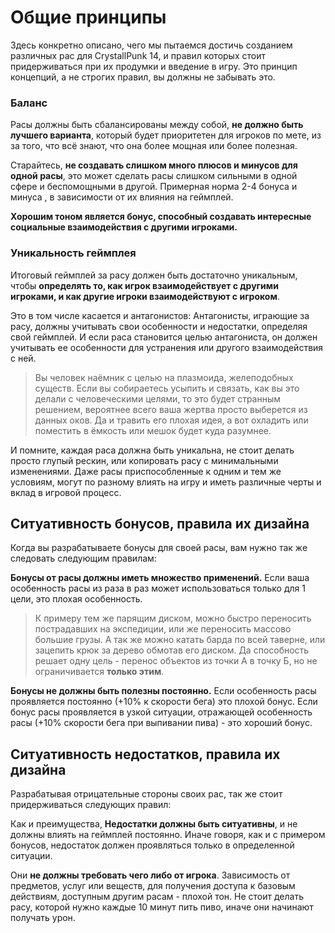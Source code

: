 # Общие принципы
Здесь конкретно описано, чего мы пытаемся достичь созданием различных рас для CrystallPunk 14, и правил которых стоит придерживаться при их продумки и введение в игру. Это принцип концепций, а не строгих правил, вы должны не забывать это.

### Баланс
Расы должны быть сбалансированы между собой, **не должно быть лучшего варианта**, который будет приоритетен для игроков по мете, из за того, что всё знают, что она более мощная или более полезная.

Старайтесь, **не создавать слишком много плюсов и минусов для одной расы**, это может сделать расы слишком сильными в одной сфере и беспомощными в другой. Примерная норма 2-4 бонуса и минуса , в зависимости от их влияния на геймплей. 

**Хорошим тоном является бонус, способный создавать интересные социальные взаимодействия с другими игроками.**

### Уникальность геймплея
Итоговый геймплей за расу должен быть достаточно уникальным, чтобы **определять то, как игрок взаимодействует с другими игроками, и как другие игроки взаимодействуют с игроком**. 

Это в том числе касается и антагонистов: Антагонисты, играющие за расу, должны учитывать свои особенности и недостатки, определяя свой геймплей. И если раса становится целью антагониста, он должен учитывать ее особенности для устранения или другого взаимодействия с ней.

> Вы человек наёмник с целью на плазмоида, желеподобных существ. Если вы собираетесь усыпить и связать, как вы это делали с человеческими целями, то это будет странным решением, вероятнее всего ваша жертва просто выберется из данных оков. Да и травить его плохая идея, а вот охладить или поместить в ёмкость или мешок будет куда разумнее.

И помните, каждая раса должна быть уникальна, не стоит делать просто глупый рескин, или копировать расу с минимальными изменениями. Даже расы приспособленные к одним и тем же условиям, могут по разному влиять на игру и иметь различные черты и вклад в игровой процесс.

## Ситуативность бонусов, правила их дизайна
Когда вы разрабатываете бонусы для своей расы, вам нужно так же следовать следующим правилам:

**Бонусы от расы должны иметь множество применений.** Если ваша особенность расы из раза в раз может использоваться только для 1 цели, это плохая особенность.

> К примеру тем же парящим диском, можно быстро переносить пострадавших на экспедиции, или же переносить массово большие грузы. А так же можно катать барда по всей таверне, или зацепить крюк за дерево обмотав его диском. Да способность решает одну цель - перенос объектов из точки А в точку Б, но не ограничивается **только этим**.

**Бонусы не должны быть полезны постоянно.** Если особенность расы проявляется постоянно (+10% к скорости бега) это плохой бонус. Если бонус расы проявляется в узкой ситуации, отражающей особенность расы (+10% скорости бега при выпивании пива) - это хороший бонус.

## Ситуативность недостатков, правила их дизайна
Разрабатывая отрицательные стороны своих рас, так же стоит придерживаться следующих правил:

Как и преимущества, **Недостатки должны быть ситуативны**, и не должны влиять на геймплей постоянно. Иначе говоря, как и с примером бонусов, недостаток должен проявляться только в определенной ситуации.

Они **не должны требовать чего либо от игрока**. Зависимость от предметов, услуг или веществ, для получения доступа к базовым действиям, доступным другим расам - плохой тон. Не стоит делать расу, которой нужно каждые 10 минут пить пиво, иначе они начинают получать урон.
